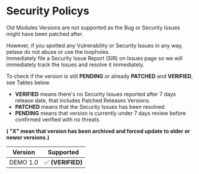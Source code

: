 # Security Policys
Old Modules Versions are not supported as the Bug or Security Issues might have been patched after.

However, if you spotted any Vulnerability or Security Issues in any way, pelase do not abuse or use the loopholes.<br>
Immediately file a Security Issue Report (SIR) on Issues page so we will immediately track the Issues and resolve it immediately.

To check if the version is still **PENDING** or already **PATCHED** and **VERIFIED**, see Tables below.
- **VERIFIED** means there's no Security Issues reported after 7 days release date, that includes Patched Releases Versions.
- **PATCHED** means that the Security Issues has been resolved.
- **PENDING** means that version is currently under 7 days review before confirmed verified with no threats.

**( "X" mean that version has been archived and forced update to older or newer versions.)**
  
| Version | Supported          |
| ------- | ------------------ |
| DEMO 1.0   | :white_check_mark: **(VERIFIED)** |
